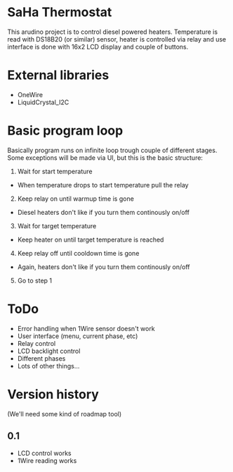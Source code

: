 # SaHa Thermostat

This arudino project is to control diesel powered
heaters. Temperature is read with DS18B20 (or similar) sensor, 
heater is controlled via relay and use interface is done
with 16x2 LCD display and couple of buttons.

# External libraries

- OneWire
- LiquidCrystal_I2C

# Basic program loop

Basically program runs on infinite loop trough couple of
different stages. Some exceptions will be made via UI, but
this is the basic structure:

1. Wait for start temperature
  - When temperature drops to start temperature pull the relay
2. Keep relay on until warmup time is gone
  - Diesel heaters don't like if you turn them continously on/off
3. Wait for target temperature
  - Keep heater on until target temperature is reached
4. Keep relay off until cooldown time is gone
  - Again, heaters don't like if you turn them continously on/off
5. Go to step 1

# ToDo

- Error handling when 1Wire sensor doesn't work
- User interface (menu, current phase, etc)
- Relay control
- LCD backlight control
- Different phases
- Lots of other things...

# Version history

(We'll need some kind of roadmap tool)

## 0.1

- LCD control works
- 1Wire reading works

